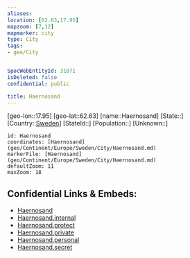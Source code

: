 ```yaml
---
aliases: 
location: [62.63,17.95]
mapzoom: [7,12] 
mapmarker: city 
type: City
tags:
- geo/City


SpocWebEntityId: 31071
isDeleted: false
confidential: public

title: Haernosand
---
```

[geo-lon::17.95]
[geo-lat::62.63]
[name::Haernosand]
[State::]
[Country::[Sweden](geo/Continent/Europe/Sweden.md)]
[StateId::]
[Population::]
[Unknown::]


```leaflet
id: Haernosand
coordinates: [Haernosand](geo/Continent/Europe/Sweden/City/Haernosand.md)
markerFile: [Haernosand](geo/Continent/Europe/Sweden/City/Haernosand.md)
defaultZoom: 11 
maxZoom: 18
```


## Confidential Links & Embeds: 
- [Haernosand](../../../../../../_public/geo/Continent/Europe/Sweden/City/Haernosand.md) 
- [Haernosand.internal](../../../../../../_internal/geo/Continent/Europe/Sweden/City/Haernosand.internal.md) 
- [Haernosand.protect](../../../../../../_protect/geo/Continent/Europe/Sweden/City/Haernosand.protect.md) 
- [Haernosand.private](../../../../../../_private/geo/Continent/Europe/Sweden/City/Haernosand.private.md) 
- [Haernosand.personal](../../../../../../_personal/geo/Continent/Europe/Sweden/City/Haernosand.personal.md) 
- [Haernosand.secret](../../../../../../_secret/geo/Continent/Europe/Sweden/City/Haernosand.secret.md) 
